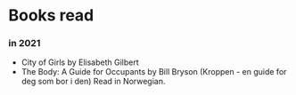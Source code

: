 
# Books read 

### in 2021
- City of Girls by Elisabeth Gilbert
- The Body: A Guide for Occupants by Bill Bryson (Kroppen - en guide for deg som bor i den) Read in Norwegian. 
